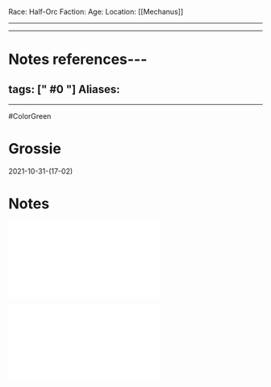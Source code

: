 Race: Half-Orc
Faction:
Age:
Location: [[Mechanus]]



---
---
# Notes references---
tags: [" #0 "]
Aliases:
- 
---
#ColorGreen
# Grossie
2021-10-31-(17-02)

# Notes

![Grossie_home](Insights/Grossie_home.md)

![Grossie_also_hot](Insights/Grossie_also_hot.md)
